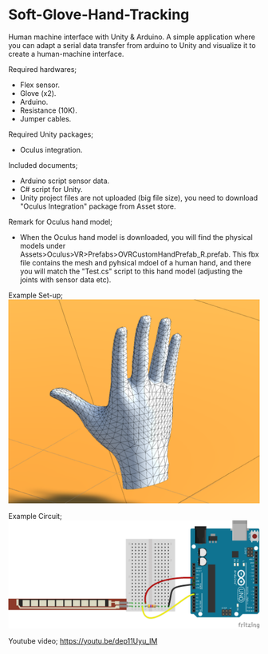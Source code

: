 # Soft-Glove-Hand-Tracking
Human machine interface with Unity &amp; Arduino.
A simple application where you can adapt a serial data transfer from arduino to Unity and visualize it to create a human-machine interface.

Required hardwares;
  - Flex sensor.
  - Glove (x2).
  - Arduino.
  - Resistance (10K).
  - Jumper cables.

Required Unity packages;
  - Oculus integration.
  
Included documents;
  - Arduino script sensor data.
  - C# script for Unity.
  - Unity project files are not uploaded (big file size), you need to download "Oculus Integration" package from Asset store.

Remark for Oculus hand model;
  - When the Oculus hand model is downloaded, you will find the physical models under Assets>Oculus>VR>Prefabs>OVRCustomHandPrefab_R.prefab. This fbx file contains the mesh and pyhsical mdoel of a human hand, and there you will match the "Test.cs" script to this hand model (adjusting the joints with sensor data etc).

Example Set-up;
![](Images/Hand_model.PNG)

Example Circuit;
![](Images/Circuit.png)

Youtube video;
https://youtu.be/dep11Uyu_lM
